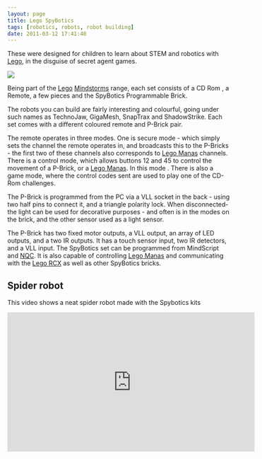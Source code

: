 ```yaml
---
layout: page
title: Lego SpyBotics
tags: [robotics, robots, robot building]
date: 2011-03-12 17:41:48
---
```

These were designed for children to learn about STEM and robotics with [Lego](/wiki/lego.html "The best known construction toy"), in the disguise of secret agent games.

<a href="https://www.amazon.co.uk/LEGO-Spybotics-3809-Technojaw-T55/dp/B002GXOGNQ/ref=as_li_ss_il?dchild=1&keywords=spybotics&qid=1605396998&sr=8-2&linkCode=li2&tag=orionrobots-21&linkId=e6fb4b226fd1c7f1d627f12b4b359a06&language=en_GB" target="_blank"><img border="0" src="//ws-eu.amazon-adsystem.com/widgets/q?_encoding=UTF8&ASIN=B002GXOGNQ&Format=_SL160_&ID=AsinImage&MarketPlace=GB&ServiceVersion=20070822&WS=1&tag=orionrobots-21&language=en_GB" ></a><img src="https://ir-uk.amazon-adsystem.com/e/ir?t=orionrobots-21&language=en_GB&l=li2&o=2&a=B002GXOGNQ" width="1" height="1" border="0" alt="" style="border:none !important; margin:0px !important;" />

Being part of the [Lego](/wiki/lego.html "The best known construction toy") [Mindstorms](/wiki/mindstorms.html "A Robotic construction toy system from Lego") range, each set consists of a CD Rom , a Remote, a few pieces and the SpyBotics Programmable Brick.

The robots you can build are fairly interesting and colourful, going under such names as TechnoJaw, GigaMesh, SnapTrax and ShadowStrike. Each set comes with a different coloured remote and P-Brick pair.

The remote operates in three modes. One is secure mode - which simply sets the channel the remote operates in, and broadcasts this to the P-Bricks - the first two of these channels also corresponds to [Lego Manas](/wiki/lego_manas.html "Remote control Lego robot-like kits") channels. There is a control mode, which allows buttons 12 and 45 to control the movement of a P-Brick, or a [Lego Manas](/wiki/lego_manas.html "Remote control Lego robot-like kits"). In this mode . There is also a game mode, where the control codes sent are used to play one of the CD-Rom challenges.

The P-Brick is programmed from the PC via a VLL socket in the back - using two half pins to connect it, and a triangle polarity lock. When disconnected- the light can be used for decorative purposes - and often is in the modes on the brick, and the other sensor used as a light sensor.

The P-Brick has two fixed motor outputs, a VLL output, an array of LED outputs, and a two IR outputs. It has a touch sensor input, two IR detectors, and a VLL input. The SpyBotics set can be programmed from MindScript and [NQC](/wiki/nqc.html "Not Quite C - A Lego PBrick Programming Language"). It is also capable of controlling [Lego Manas](/wiki/lego_manas.html "Remote control Lego robot-like kits") and communicating with the [Lego RCX](/wiki/rcx.html "The Lego RCX") as well as other SpyBotics bricks.

## Spider robot

This video shows a neat spider robot made with the Spybotics kits

<iframe width="560" height="315" src="https://www.youtube.com/embed/GhmEy5IBYRs" frameborder="0" allow="accelerometer; autoplay; clipboard-write; encrypted-media; gyroscope; picture-in-picture" allowfullscreen></iframe>
